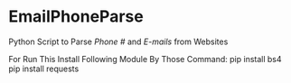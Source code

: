# EmailPhoneParse
Python Script to Parse *Phone #* and *E-mails* from Websites

For Run This Install Following Module By Those Command:
pip install bs4
pip install requests 
